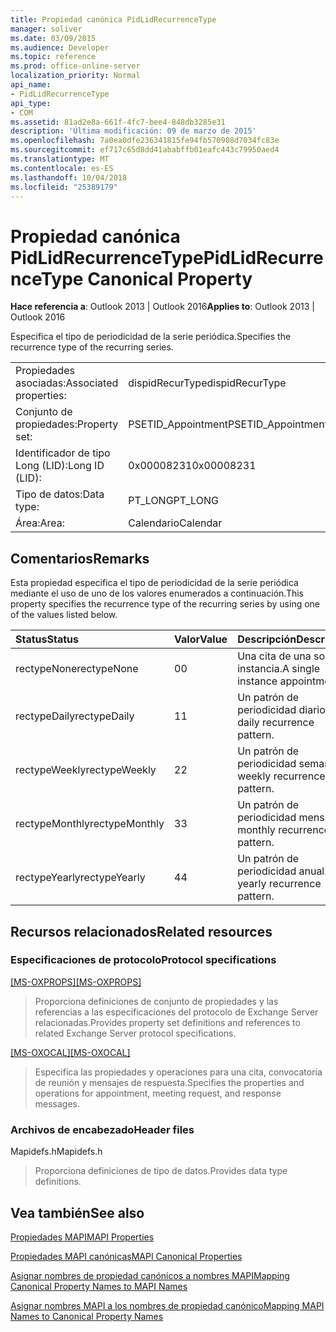 ```yaml
---
title: Propiedad canónica PidLidRecurrenceType
manager: soliver
ms.date: 03/09/2015
ms.audience: Developer
ms.topic: reference
ms.prod: office-online-server
localization_priority: Normal
api_name:
- PidLidRecurrenceType
api_type:
- COM
ms.assetid: 81ad2e8a-661f-4fc7-bee4-848db3285e31
description: 'Última modificación: 09 de marzo de 2015'
ms.openlocfilehash: 7a0ea0dfe236341815fe94fb570908d7034fc83e
ms.sourcegitcommit: ef717c65d8dd41ababffb01eafc443c79950aed4
ms.translationtype: MT
ms.contentlocale: es-ES
ms.lasthandoff: 10/04/2018
ms.locfileid: "25389179"
---
```

# <a name="pidlidrecurrencetype-canonical-property"></a><span data-ttu-id="47929-103">Propiedad canónica PidLidRecurrenceType</span><span class="sxs-lookup"><span data-stu-id="47929-103">PidLidRecurrenceType Canonical Property</span></span>

  
  
<span data-ttu-id="47929-104">**Hace referencia a**: Outlook 2013 | Outlook 2016</span><span class="sxs-lookup"><span data-stu-id="47929-104">**Applies to**: Outlook 2013 | Outlook 2016</span></span> 
  
<span data-ttu-id="47929-105">Especifica el tipo de periodicidad de la serie periódica.</span><span class="sxs-lookup"><span data-stu-id="47929-105">Specifies the recurrence type of the recurring series.</span></span>
  
|||
|:-----|:-----|
|<span data-ttu-id="47929-106">Propiedades asociadas:</span><span class="sxs-lookup"><span data-stu-id="47929-106">Associated properties:</span></span>  <br/> |<span data-ttu-id="47929-107">dispidRecurType</span><span class="sxs-lookup"><span data-stu-id="47929-107">dispidRecurType</span></span>  <br/> |
|<span data-ttu-id="47929-108">Conjunto de propiedades:</span><span class="sxs-lookup"><span data-stu-id="47929-108">Property set:</span></span>  <br/> |<span data-ttu-id="47929-109">PSETID_Appointment</span><span class="sxs-lookup"><span data-stu-id="47929-109">PSETID_Appointment</span></span>  <br/> |
|<span data-ttu-id="47929-110">Identificador de tipo Long (LID):</span><span class="sxs-lookup"><span data-stu-id="47929-110">Long ID (LID):</span></span>  <br/> |<span data-ttu-id="47929-111">0x00008231</span><span class="sxs-lookup"><span data-stu-id="47929-111">0x00008231</span></span>  <br/> |
|<span data-ttu-id="47929-112">Tipo de datos:</span><span class="sxs-lookup"><span data-stu-id="47929-112">Data type:</span></span>  <br/> |<span data-ttu-id="47929-113">PT_LONG</span><span class="sxs-lookup"><span data-stu-id="47929-113">PT_LONG</span></span>  <br/> |
|<span data-ttu-id="47929-114">Área:</span><span class="sxs-lookup"><span data-stu-id="47929-114">Area:</span></span>  <br/> |<span data-ttu-id="47929-115">Calendario</span><span class="sxs-lookup"><span data-stu-id="47929-115">Calendar</span></span>  <br/> |
   
## <a name="remarks"></a><span data-ttu-id="47929-116">Comentarios</span><span class="sxs-lookup"><span data-stu-id="47929-116">Remarks</span></span>

<span data-ttu-id="47929-117">Esta propiedad especifica el tipo de periodicidad de la serie periódica mediante el uso de uno de los valores enumerados a continuación.</span><span class="sxs-lookup"><span data-stu-id="47929-117">This property specifies the recurrence type of the recurring series by using one of the values listed below.</span></span>
  
|<span data-ttu-id="47929-118">**Status**</span><span class="sxs-lookup"><span data-stu-id="47929-118">**Status**</span></span>|<span data-ttu-id="47929-119">**Valor**</span><span class="sxs-lookup"><span data-stu-id="47929-119">**Value**</span></span>|<span data-ttu-id="47929-120">**Descripción**</span><span class="sxs-lookup"><span data-stu-id="47929-120">**Description**</span></span>|
|:-----|:-----|:-----|
|<span data-ttu-id="47929-121">rectypeNone</span><span class="sxs-lookup"><span data-stu-id="47929-121">rectypeNone</span></span>  <br/> |<span data-ttu-id="47929-122">0</span><span class="sxs-lookup"><span data-stu-id="47929-122">0</span></span>  <br/> |<span data-ttu-id="47929-123">Una cita de una sola instancia.</span><span class="sxs-lookup"><span data-stu-id="47929-123">A single instance appointment.</span></span>  <br/> |
|<span data-ttu-id="47929-124">rectypeDaily</span><span class="sxs-lookup"><span data-stu-id="47929-124">rectypeDaily</span></span>  <br/> |<span data-ttu-id="47929-125">1</span><span class="sxs-lookup"><span data-stu-id="47929-125">1</span></span>  <br/> |<span data-ttu-id="47929-126">Un patrón de periodicidad diario.</span><span class="sxs-lookup"><span data-stu-id="47929-126">A daily recurrence pattern.</span></span>  <br/> |
|<span data-ttu-id="47929-127">rectypeWeekly</span><span class="sxs-lookup"><span data-stu-id="47929-127">rectypeWeekly</span></span>  <br/> |<span data-ttu-id="47929-128">2</span><span class="sxs-lookup"><span data-stu-id="47929-128">2</span></span>  <br/> |<span data-ttu-id="47929-129">Un patrón de periodicidad semanal.</span><span class="sxs-lookup"><span data-stu-id="47929-129">A weekly recurrence pattern.</span></span>  <br/> |
|<span data-ttu-id="47929-130">rectypeMonthly</span><span class="sxs-lookup"><span data-stu-id="47929-130">rectypeMonthly</span></span>  <br/> |<span data-ttu-id="47929-131">3</span><span class="sxs-lookup"><span data-stu-id="47929-131">3</span></span>  <br/> |<span data-ttu-id="47929-132">Un patrón de periodicidad mensual.</span><span class="sxs-lookup"><span data-stu-id="47929-132">A monthly recurrence pattern.</span></span>  <br/> |
|<span data-ttu-id="47929-133">rectypeYearly</span><span class="sxs-lookup"><span data-stu-id="47929-133">rectypeYearly</span></span>  <br/> |<span data-ttu-id="47929-134">4</span><span class="sxs-lookup"><span data-stu-id="47929-134">4</span></span>  <br/> |<span data-ttu-id="47929-135">Un patrón de periodicidad anual.</span><span class="sxs-lookup"><span data-stu-id="47929-135">A yearly recurrence pattern.</span></span>  <br/> |
   
## <a name="related-resources"></a><span data-ttu-id="47929-136">Recursos relacionados</span><span class="sxs-lookup"><span data-stu-id="47929-136">Related resources</span></span>

### <a name="protocol-specifications"></a><span data-ttu-id="47929-137">Especificaciones de protocolo</span><span class="sxs-lookup"><span data-stu-id="47929-137">Protocol specifications</span></span>

<span data-ttu-id="47929-138">[[MS-OXPROPS]](https://msdn.microsoft.com/library/f6ab1613-aefe-447d-a49c-18217230b148%28Office.15%29.aspx)</span><span class="sxs-lookup"><span data-stu-id="47929-138">[[MS-OXPROPS]](https://msdn.microsoft.com/library/f6ab1613-aefe-447d-a49c-18217230b148%28Office.15%29.aspx)</span></span>
  
> <span data-ttu-id="47929-139">Proporciona definiciones de conjunto de propiedades y las referencias a las especificaciones del protocolo de Exchange Server relacionadas.</span><span class="sxs-lookup"><span data-stu-id="47929-139">Provides property set definitions and references to related Exchange Server protocol specifications.</span></span>
    
<span data-ttu-id="47929-140">[[MS-OXOCAL]](https://msdn.microsoft.com/library/09861fde-c8e4-4028-9346-e7c214cfdba1%28Office.15%29.aspx)</span><span class="sxs-lookup"><span data-stu-id="47929-140">[[MS-OXOCAL]](https://msdn.microsoft.com/library/09861fde-c8e4-4028-9346-e7c214cfdba1%28Office.15%29.aspx)</span></span>
  
> <span data-ttu-id="47929-141">Especifica las propiedades y operaciones para una cita, convocatoria de reunión y mensajes de respuesta.</span><span class="sxs-lookup"><span data-stu-id="47929-141">Specifies the properties and operations for appointment, meeting request, and response messages.</span></span>
    
### <a name="header-files"></a><span data-ttu-id="47929-142">Archivos de encabezado</span><span class="sxs-lookup"><span data-stu-id="47929-142">Header files</span></span>

<span data-ttu-id="47929-143">Mapidefs.h</span><span class="sxs-lookup"><span data-stu-id="47929-143">Mapidefs.h</span></span>
  
> <span data-ttu-id="47929-144">Proporciona definiciones de tipo de datos.</span><span class="sxs-lookup"><span data-stu-id="47929-144">Provides data type definitions.</span></span>
    
## <a name="see-also"></a><span data-ttu-id="47929-145">Vea también</span><span class="sxs-lookup"><span data-stu-id="47929-145">See also</span></span>



[<span data-ttu-id="47929-146">Propiedades MAPI</span><span class="sxs-lookup"><span data-stu-id="47929-146">MAPI Properties</span></span>](mapi-properties.md)
  
[<span data-ttu-id="47929-147">Propiedades MAPI canónicas</span><span class="sxs-lookup"><span data-stu-id="47929-147">MAPI Canonical Properties</span></span>](mapi-canonical-properties.md)
  
[<span data-ttu-id="47929-148">Asignar nombres de propiedad canónicos a nombres MAPI</span><span class="sxs-lookup"><span data-stu-id="47929-148">Mapping Canonical Property Names to MAPI Names</span></span>](mapping-canonical-property-names-to-mapi-names.md)
  
[<span data-ttu-id="47929-149">Asignar nombres MAPI a los nombres de propiedad canónico</span><span class="sxs-lookup"><span data-stu-id="47929-149">Mapping MAPI Names to Canonical Property Names</span></span>](mapping-mapi-names-to-canonical-property-names.md)

